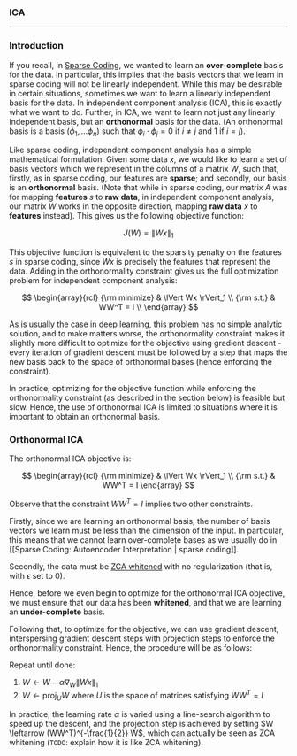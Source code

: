 

### ICA

---

### Introduction

If you recall, in [Sparse Coding](/wayback-mooc/stanford-ufldl/tutorial/unsupervised/SparseCoding), we wanted to learn an **over-complete** basis for the data. In particular, this implies that the basis vectors that we learn in sparse coding will not be linearly independent. While this may be desirable in certain situations, sometimes we want to learn a linearly independent basis for the data. In independent component analysis (ICA), this is exactly what we want to do. Further, in ICA, we want to learn not just any linearly independent basis, but an **orthonormal** basis for the data. (An orthonormal basis is a basis $(\phi_1, \ldots \phi_n)$ such that $\phi_i \cdot \phi_j = 0$ if $i \ne j$ and $1$ if $i = j$).

Like sparse coding, independent component analysis has a simple mathematical formulation. Given some data $x$, we would like to learn a set of basis vectors which we represent in the columns of a matrix $W$, such that, firstly, as in sparse coding, our features are **sparse**; and secondly, our basis is an **orthonormal** basis. (Note that while in sparse coding, our matrix $A$ was for mapping **features** $s$ to **raw data**, in independent component analysis, our matrix $W$ works in the opposite direction, mapping **raw data** $x$ to **features** instead). This gives us the following objective function:

$$
J(W) = \lVert Wx \rVert_1 
$$

This objective function is equivalent to the sparsity penalty on the features $s$ in sparse coding, since $Wx$ is precisely the features that represent the data. Adding in the orthonormality constraint gives us the full optimization problem for independent component analysis:

$$
\begin{array}{rcl}
{\rm minimize} & \lVert Wx \rVert_1 \\
{\rm s.t.} & WW^T = I \\
\end{array}
$$

As is usually the case in deep learning, this problem has no simple analytic solution, and to make matters worse, the orthonormality constraint makes it slightly more difficult to optimize for the objective using gradient descent - every iteration of gradient descent must be followed by a step that maps the new basis back to the space of orthonormal bases (hence enforcing the constraint).

In practice, optimizing for the objective function while enforcing the orthonormality constraint (as described in the section below) is feasible but slow. Hence, the use of orthonormal ICA is limited to situations where it is important to obtain an orthonormal basis.

### Orthonormal ICA

The orthonormal ICA objective is:

$$
\begin{array}{rcl}
{\rm minimize} & \lVert Wx \rVert_1 \\
{\rm s.t.} & WW^T = I
\end{array}
$$

Observe that the constraint $WW^T = I$ implies two other constraints.

Firstly, since we are learning an orthonormal basis, the number of basis vectors we learn must be less than the dimension of the input. In particular, this means that we cannot learn over-complete bases as we usually do in [[Sparse Coding: Autoencoder Interpretation | sparse coding]].

Secondly, the data must be [ZCA whitened](/wayback-mooc/stanford-ufldl/tutorial/unsupervised/PCAWhitening) with no regularization (that is, with $\epsilon$ set to 0).

Hence, before we even begin to optimize for the orthonormal ICA objective, we must ensure that our data has been **whitened**, and that we are learning an **under-complete** basis.

Following that, to optimize for the objective, we can use gradient descent, interspersing gradient descent steps with projection steps to enforce the orthonormality constraint. Hence, the procedure will be as follows:

Repeat until done:

1. $W \leftarrow W - \alpha \nabla_W \lVert Wx \rVert_1$
2. $W \leftarrow \operatorname{proj}_U W$ where $U$ is the space of matrices satisfying $WW^T = I$

In practice, the learning rate $\alpha$ is varied using a line-search algorithm to speed up the descent, and the projection step is achieved by setting $W \leftarrow (WW^T)^{-\frac{1}{2}} W$, which can actually be seen as ZCA whitening (`TODO`: explain how it is like ZCA whitening).
